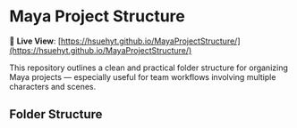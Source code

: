# Maya Project Structure

📂 **Live View**: [https://hsuehyt.github.io/MayaProjectStructure/](https://hsuehyt.github.io/MayaProjectStructure/)

This repository outlines a clean and practical folder structure for organizing Maya projects — especially useful for team workflows involving multiple characters and scenes.

## Folder Structure
